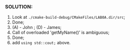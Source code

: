 ### SOLUTION:

1. Look at ```./cmake-build-debug/CMakeFiles/LAB0A.dir/src```;
2. Done;
3. (A) - John ; (D) - James;
4. Call of overloaded 'getMyName()' is ambiguous;
5. Done;
6. add ```using std::cout;``` above.
